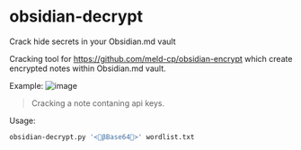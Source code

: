 # obsidian-decrypt

Crack hide secrets in your Obsidian.md vault

Cracking tool for https://github.com/meld-cp/obsidian-encrypt which create encrypted notes within Obsidian.md vault.

Example:
![image](https://github.com/user-attachments/assets/0658abb5-8fb1-4691-a85f-9980aabe468e)
>Cracking a note contaning api keys.

Usage:
```bash
obsidian-decrypt.py '<🔐βBase64🔐>' wordlist.txt
```
